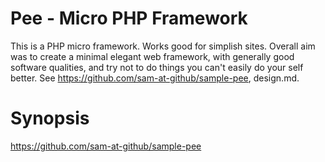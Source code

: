 # Pee - Micro PHP Framework
This is a PHP micro framework. Works good for simplish sites. Overall aim was to create a minimal elegant web framework, with generally good software qualities, and try not to do things you can't easily do your self better. See https://github.com/sam-at-github/sample-pee, design.md.

# Synopsis
https://github.com/sam-at-github/sample-pee
